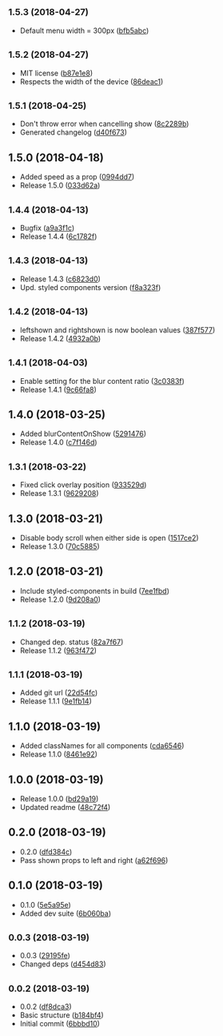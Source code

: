 <a name="1.5.3"></a>
## <small>1.5.3 (2018-04-27)</small>

* Default menu width = 300px ([bfb5abc](https://github.com/snowballdigital/react-layout/commit/bfb5abc))



<a name="1.5.2"></a>
## <small>1.5.2 (2018-04-27)</small>

* MIT license ([b87e1e8](https://github.com/snowballdigital/react-layout/commit/b87e1e8))
* Respects the width of the device ([86deac1](https://github.com/snowballdigital/react-layout/commit/86deac1))



<a name="1.5.1"></a>
## <small>1.5.1 (2018-04-25)</small>

* Don't throw error when cancelling show ([8c2289b](https://github.com/snowballdigital/react-layout/commit/8c2289b))
* Generated changelog ([d40f673](https://github.com/snowballdigital/react-layout/commit/d40f673))



<a name="1.5.0"></a>
## 1.5.0 (2018-04-18)

* Added speed as a prop ([0994dd7](https://github.com/snowballdigital/react-layout/commit/0994dd7))
* Release 1.5.0 ([033d62a](https://github.com/snowballdigital/react-layout/commit/033d62a))



<a name="1.4.4"></a>
## <small>1.4.4 (2018-04-13)</small>

* Bugfix ([a9a3f1c](https://github.com/snowballdigital/react-layout/commit/a9a3f1c))
* Release 1.4.4 ([6c1782f](https://github.com/snowballdigital/react-layout/commit/6c1782f))



<a name="1.4.3"></a>
## <small>1.4.3 (2018-04-13)</small>

* Release 1.4.3 ([c6823d0](https://github.com/snowballdigital/react-layout/commit/c6823d0))
* Upd. styled components version ([f8a323f](https://github.com/snowballdigital/react-layout/commit/f8a323f))



<a name="1.4.2"></a>
## <small>1.4.2 (2018-04-13)</small>

* leftshown and rightshown is now boolean values ([387f577](https://github.com/snowballdigital/react-layout/commit/387f577))
* Release 1.4.2 ([4932a0b](https://github.com/snowballdigital/react-layout/commit/4932a0b))



<a name="1.4.1"></a>
## <small>1.4.1 (2018-04-03)</small>

* Enable setting for the blur content ratio ([3c0383f](https://github.com/snowballdigital/react-layout/commit/3c0383f))
* Release 1.4.1 ([9c66fa8](https://github.com/snowballdigital/react-layout/commit/9c66fa8))



<a name="1.4.0"></a>
## 1.4.0 (2018-03-25)

* Added blurContentOnShow ([5291476](https://github.com/snowballdigital/react-layout/commit/5291476))
* Release 1.4.0 ([c7f146d](https://github.com/snowballdigital/react-layout/commit/c7f146d))



<a name="1.3.1"></a>
## <small>1.3.1 (2018-03-22)</small>

* Fixed click overlay position ([933529d](https://github.com/snowballdigital/react-layout/commit/933529d))
* Release 1.3.1 ([9629208](https://github.com/snowballdigital/react-layout/commit/9629208))



<a name="1.3.0"></a>
## 1.3.0 (2018-03-21)

* Disable body scroll when either side is open ([1517ce2](https://github.com/snowballdigital/react-layout/commit/1517ce2))
* Release 1.3.0 ([70c5885](https://github.com/snowballdigital/react-layout/commit/70c5885))



<a name="1.2.0"></a>
## 1.2.0 (2018-03-21)

* Include styled-components in build ([7ee1fbd](https://github.com/snowballdigital/react-layout/commit/7ee1fbd))
* Release 1.2.0 ([9d208a0](https://github.com/snowballdigital/react-layout/commit/9d208a0))



<a name="1.1.2"></a>
## <small>1.1.2 (2018-03-19)</small>

* Changed dep. status ([82a7f67](https://github.com/snowballdigital/react-layout/commit/82a7f67))
* Release 1.1.2 ([963f472](https://github.com/snowballdigital/react-layout/commit/963f472))



<a name="1.1.1"></a>
## <small>1.1.1 (2018-03-19)</small>

* Added git url ([22d54fc](https://github.com/snowballdigital/react-layout/commit/22d54fc))
* Release 1.1.1 ([9e1fb14](https://github.com/snowballdigital/react-layout/commit/9e1fb14))



<a name="1.1.0"></a>
## 1.1.0 (2018-03-19)

* Added classNames for all components ([cda6546](https://github.com/snowballdigital/react-layout/commit/cda6546))
* Release 1.1.0 ([8461e92](https://github.com/snowballdigital/react-layout/commit/8461e92))



<a name="1.0.0"></a>
## 1.0.0 (2018-03-19)

* Release 1.0.0 ([bd29a19](https://github.com/snowballdigital/react-layout/commit/bd29a19))
* Updated readme ([48c72f4](https://github.com/snowballdigital/react-layout/commit/48c72f4))



<a name="0.2.0"></a>
## 0.2.0 (2018-03-19)

* 0.2.0 ([dfd384c](https://github.com/snowballdigital/react-layout/commit/dfd384c))
* Pass shown props to left and right ([a62f696](https://github.com/snowballdigital/react-layout/commit/a62f696))



<a name="0.1.0"></a>
## 0.1.0 (2018-03-19)

* 0.1.0 ([5e5a95e](https://github.com/snowballdigital/react-layout/commit/5e5a95e))
* Added dev suite ([6b060ba](https://github.com/snowballdigital/react-layout/commit/6b060ba))



<a name="0.0.3"></a>
## <small>0.0.3 (2018-03-19)</small>

* 0.0.3 ([29195fe](https://github.com/snowballdigital/react-layout/commit/29195fe))
* Changed deps ([d454d83](https://github.com/snowballdigital/react-layout/commit/d454d83))



<a name="0.0.2"></a>
## <small>0.0.2 (2018-03-19)</small>

* 0.0.2 ([df8dca3](https://github.com/snowballdigital/react-layout/commit/df8dca3))
* Basic structure ([b184bf4](https://github.com/snowballdigital/react-layout/commit/b184bf4))
* Initial commit ([6bbbd10](https://github.com/snowballdigital/react-layout/commit/6bbbd10))



